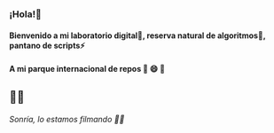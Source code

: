 #
### ¡Hola!👋 
#### Bienvenido a mi laboratorio digital🧪, reserva natural de algoritmos🌄, pantano de scripts⚡
#### A mi parque internacional de repos 🗿 😄 🚀 
## 💪✨

###### Sonría, lo estamos filmando 🎥🔴
<!--
**federicorojas11/federicorojas11** is a ✨ _special_ ✨ repository because its `README.md` (this file) appears on your GitHub profile.

Here are some ideas to get you started:
- 🔭 I’m currently working on some project... 💪✨😄

- 🌱 I’m currently learning ...
- 👯 I’m looking to collaborate on ...
- 🤔 I’m looking for help with ...
- 💬 Ask me about ...
- 📫 How to reach me: ...
- 😄 Pronouns: ...
- ⚡ Fun fact: ...
-->
